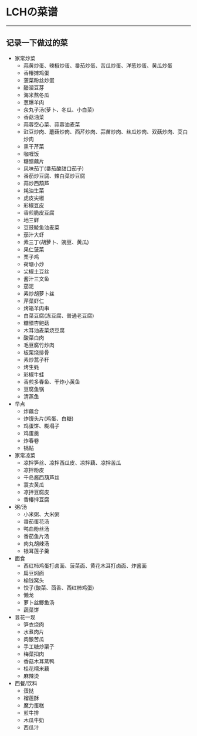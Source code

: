 # LCHの菜谱

---

## 记录一下做过的菜

+ 家常炒菜
  - 蒜黄炒蛋、辣椒炒蛋、番茄炒蛋、苦瓜炒蛋、洋葱炒蛋、黄瓜炒蛋
  - 香椿摊鸡蛋
  - 菠菜粉丝炒蛋
  - 醋溜豆芽
  - 海米熬冬瓜
  - 葱爆羊肉
  - 汆丸子汤(萝卜、冬瓜、小白菜)
  - 香菇油菜
  - 蒜蓉空心菜、蒜蓉油麦菜
  - 豇豆炒肉、蘑菇炒肉、西芹炒肉、蒜苗炒肉、丝瓜炒肉、双菇炒肉、茭白炒肉
  - 熏干芹菜
  - 咖喱饭
  - 糖醋藕片
  - 风味茄丁(番茄酸甜口茄子)
  - 番茄炒豆腐、辣白菜炒豆腐
  - 蒜炒西葫芦
  - 耗油生菜
  - 虎皮尖椒
  - 彩椒豆皮
  - 香煎脆皮豆腐
  - 地三鲜
  - 豆豉鲮鱼油麦菜
  - 茄汁大虾
  - 素三丁(胡萝卜、豌豆、黄瓜)
  - 果仁菠菜
  - 栗子鸡
  - 荷塘小炒
  - 尖椒土豆丝
  - 酱汁三文鱼
  - 茄泥
  - 素炒胡萝卜丝
  - 芹菜虾仁
  - 烤箱羊肉串
  - 白菜豆腐(冻豆腐、普通老豆腐)
  - 糖醋杏鲍菇
  - 木耳油麦菜烧豆腐
  - 酸菜白肉
  - 毛豆腐竹炒肉
  - 板栗烧排骨
  - 素炒蒿子秆
  - 烤生蚝
  - 彩椒牛蛙
  - 香煎多春鱼、干炸小黄鱼
  - 豆腐鱼锅
  - 清蒸鱼
+ 早点
  - 炸藕合
  - 炸馒头片(鸡蛋、白糖)
  - 鸡蛋饼、糊塌子
  - 鸡蛋羹
  - 炸春卷
  - 锅贴
+ 家常凉菜
  - 凉拌笋丝、凉拌西瓜皮、凉拌藕、凉拌苦瓜
  - 凉拌粉皮
  - 千岛酱西葫芦丝
  - 蓑衣黄瓜
  - 凉拌豆腐皮
  - 香椿拌豆腐
+ 粥/汤
  - 小米粥、大米粥
  - 番茄蛋花汤
  - 鸭血粉丝汤
  - 番茄鱼片汤
  - 肉丸胡辣汤
  - 银耳莲子羹
+ 面食
  - 西红柿鸡蛋打卤面、菠菜面、黄花木耳打卤面、炸酱面
  - 扁豆焖面
  - 榆钱窝头
  - 饺子(酸菜、茴香、西红柿鸡蛋)
  - 懒龙
  - 萝卜丝鲫鱼汤
  - 蔬菜饼
+ 昙花一现
  - 笋衣烧肉
  - 水煮肉片
  - 肉酿苦瓜
  - 手工糖炒栗子
  - 梅菜扣肉
  - 香菇木耳蒸鸭
  - 桂花糯米藕
  - 麻辣烫
+ 西餐/饮料
  - 蛋挞
  - 榴莲酥
  - 魔力蛋糕
  - 煎牛排
  - 木瓜牛奶
  - 西瓜汁
